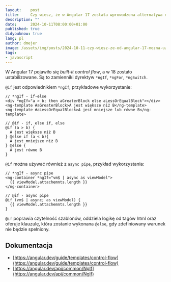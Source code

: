 ```yaml
---
layout:    post
title:     Czy wiesz, że w Angular 17 została wprowadzona alternatywa dla *ngIf?
description: ""
date:      2024-10-11T08:00:00+01:00
published: true
didyouknow: true
lang: pl
author: dmejer
image: /assets/img/posts/2024-10-11-czy-wiesz-ze-od-angular-17-mozna-uzywac-if-zamiast-ngif/thumbnail.webp
tags:
- javascript
---
```

W Angular 17 pojawiło się *built-it control flow*, a w 18 zostało ustabilizowane. Są to zamienniki dyrektyw `*ngIf`, `*ngFor`, `*ngSwitch`.

`@if` jest odpowiednikiem `*ngIf`, przykładowe wykorzystanie:
```
// *ngIf - if-else
<div *ngIf="a > b; then aGreaterBlock else aLessOrEqualBlock"></div>
<ng-template #aGreaterBlock>A jest większe niż B</ng-template>
<ng-template #aLessOrEqualBlock>A jest mniejsze lub równe B</ng-template>
 
// @if - if, else if, else
@if (a > b) {
  A jest większe niż B
} @else if (a < b){
  A jest mniejsze niż B
} @else {
  A jest równe B
}
```

`@if` można używać również z `async pipe`, przykład wykorzystania:
```
// *ngIf - async pipe
<ng-container *ngIf="vm$ | async as viewModel">
  {{ viewModel.attachemnts.length }}
</ng-container>
 
// @if - async pipe
@if (vm$ | async; as viewModel) {
  {{ viewModel.attachemnts.length }}
}
```

`@if` poprawia czytelność szablonów, oddziela logikę od tagów html oraz oferuje klauzulę, która zostanie wykonana `@else`, gdy zdefiniowany warunek nie będzie spełniony.

## Dokumentacja
- [https://angular.dev/guide/templates/control-flow](https://angular.dev/guide/templates/control-flow)
- [https://angular.dev/api/common/NgIf](https://angular.dev/api/common/NgIf)